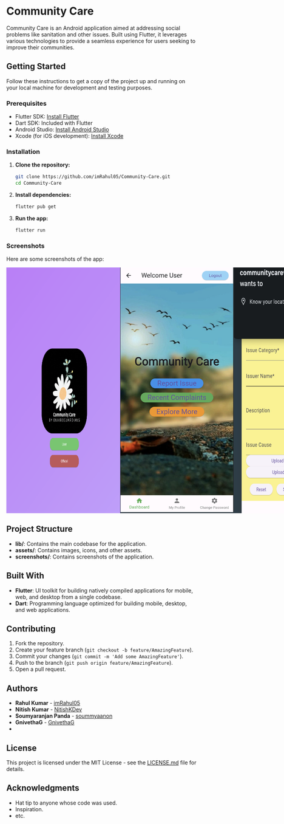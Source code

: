 # Community Care

Community Care is an Android application aimed at addressing social problems like sanitation and other issues. Built using Flutter, it leverages various technologies to provide a seamless experience for users seeking to improve their communities.

## Getting Started

Follow these instructions to get a copy of the project up and running on your local machine for development and testing purposes.

### Prerequisites

- Flutter SDK: [Install Flutter](https://flutter.dev/docs/get-started/install)
- Dart SDK: Included with Flutter
- Android Studio: [Install Android Studio](https://developer.android.com/studio)
- Xcode (for iOS development): [Install Xcode](https://developer.apple.com/xcode/)

### Installation

1. **Clone the repository:**
    ```bash
    git clone https://github.com/imRahul05/Community-Care.git
    cd Community-Care
    ```

2. **Install dependencies:**
    ```bash
    flutter pub get
    ```

3. **Run the app:**
    ```bash
    flutter run
    ```

### Screenshots

Here are some screenshots of the app:


<div style="display: flex; flex-direction: row;">
    <img src="screenshots/1.png" alt="Screenshot 1" width="300"/>
    <img src="screenshots/2.png" alt="Screenshot 2" width="300"/>
    <img src="screenshots/3.png" alt="Screenshot 3" width="300"/>
    <img src="screenshots/4.png" alt="Screenshot 4" width="300"/>
</div>

## Project Structure

- **lib/**: Contains the main codebase for the application.
- **assets/**: Contains images, icons, and other assets.
- **screenshots/**: Contains screenshots of the application.

## Built With

- **Flutter**: UI toolkit for building natively compiled applications for mobile, web, and desktop from a single codebase.
- **Dart**: Programming language optimized for building mobile, desktop, and web applications.

## Contributing

1. Fork the repository.
2. Create your feature branch (`git checkout -b feature/AmazingFeature`).
3. Commit your changes (`git commit -m 'Add some AmazingFeature'`).
4. Push to the branch (`git push origin feature/AmazingFeature`).
5. Open a pull request.

## Authors

- **Rahul Kumar**  - [imRahul05](https://github.com/imRahul05)
- **Nitish Kumar**  - [NitishKDev](https://github.com/NitishKDev)
- **Soumyaranjan Panda**  - [soummyaanon](https://github.com/soummyaanon)
- **GnivethaG**  - [GnivethaG](https://github.com/GnivethaG)
- 


## License

This project is licensed under the MIT License - see the [LICENSE.md](LICENSE.md) file for details.

## Acknowledgments

- Hat tip to anyone whose code was used.
- Inspiration.
- etc.